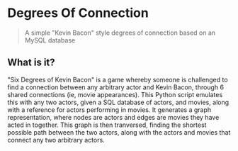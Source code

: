 # Degrees Of Connection
> A simple "Kevin Bacon" style degrees of connection based on an MySQL database

## What is it?
"Six Degrees of Kevin Bacon" is a game whereby someone is challenged to find a connection between any arbitrary actor and Kevin Bacon, through 6 shared connections (ie, movie appearances). This Python script emulates this with any two actors, given a SQL database of actors, and movies, along with a reference for actors performing in movies. It generates a graph representation, where nodes are actors and edges are movies they have acted in together. This graph is then tranversed, finding the shortest possible path between the two actors, along with the actors and movies that connect any two arbitrary actors.



